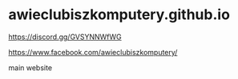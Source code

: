 # awieclubiszkomputery.github.io

https://discord.gg/GVSYNNWfWG

https://www.facebook.com/awieclubiszkomputery/

main website
